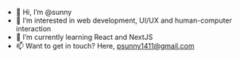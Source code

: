 - 👋 Hi, I’m @sunny
- 👀 I’m interested in web development, UI/UX and human-computer interaction
- 🌱 I’m currently learning React and NextJS
- 📫 Want to get in touch? Here, psunny1411@gmail.com

<!---
snnurp/snnurp is a ✨ special ✨ repository because its `README.md` (this file) appears on your GitHub profile.
You can click the Preview link to take a look at your changes.
--->
